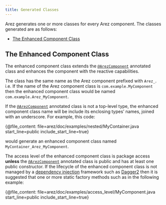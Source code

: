 ```yaml
---
title: Generated Classes
---
```


Arez generates one or more classes for every Arez component. The classes generated are as follows:

* [The Enhanced Component Class](#the-enhanced-component-class)

## The Enhanced Component Class

The enhanced component class extends the [`@ArezComponent`](at_arez_component.md) annotated class
and enhances the component with the reactive capabilities.

The class has the same name as the Arez component prefixed with `Arez_`. i.e. If the name of the
Arez component class is `com.example.MyComponent` then the enhanced component class would be named
`com.example.Arez_MyComponent`.

If the [`@ArezComponent`](at_arez_component.md) annotated class is not a top-level type, the enhanced
component class name will be include its enclosing types’ names, joined with an underscore. For example,
this code:

{@file_content: file=arez/doc/examples/nested/MyContainer.java start_line=public include_start_line=true}

would generate an enhanced component class named `MyContainer_Arez_MyComponent`.

The access level of the enhanced component class is package access **unless** the
[`@ArezComponent`](at_arez_component.md) annotated class is public and has at least one public constructor.
If the lifecycle of the enhanced component class is not managed by a [dependency injection](dependency_injection.md)
framework such as [Dagger2](https://google.github.io/dagger) then it is suggested that one or more static
factory methods such as in the following example:

{@file_content: file=arez/doc/examples/access_level/MyComponent.java start_line=public include_start_line=true}
